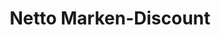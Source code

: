 ---
title: "Netto Marken-Discount"
url: /tambach-dietharz/netto-marken-discount/
shop: Supermarkt
---